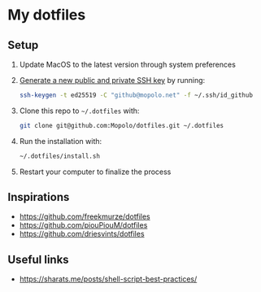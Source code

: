 # My dotfiles

## Setup

1. Update MacOS to the latest version through system preferences
2. [Generate a new public and private SSH key][ssh-key] by running:

    ```zsh
    ssh-keygen -t ed25519 -C "github@mopolo.net" -f ~/.ssh/id_github
    ```

3. Clone this repo to `~/.dotfiles` with:

    ```zsh
    git clone git@github.com:Mopolo/dotfiles.git ~/.dotfiles
    ```

4. Run the installation with:

    ```zsh
    ~/.dotfiles/install.sh
    ```

5. Restart your computer to finalize the process

## Inspirations

- https://github.com/freekmurze/dotfiles
- https://github.com/piouPiouM/dotfiles
- https://github.com/driesvints/dotfiles

## Useful links

- https://sharats.me/posts/shell-script-best-practices/

[ssh-key]: https://docs.github.com/en/github/authenticating-to-github/generating-a-new-ssh-key-and-adding-it-to-the-ssh-agent
